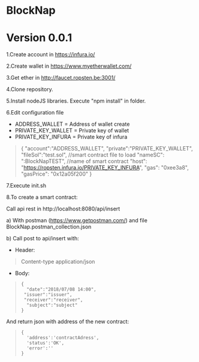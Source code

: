 # BlockNap
# Version 0.0.1

 1.Create account in https://infura.io/
    
 2.Create wallet in https://www.myetherwallet.com/
    
 3.Get ether in http://faucet.ropsten.be:3001/
    
 4.Clone repository.
    
 5.Install nodeJS libraries. Execute "npm install" in folder.
    
 6.Edit configuration file

 - ADDRESS_WALLET = Address of wallet create
 - PRIVATE_KEY_WALLET = Private key of wallet
 - PRIVATE_KEY_INFURA = Private key of infura

> {
>     "account":"ADDRESS_WALLET", 
>     "private":"PRIVATE_KEY_WALLET",
>     "fileSol":"test.sol", //smart contract file to load
>     "nameSC": ":BlockNapTEST", //name of smart contract
>     "host": "https://ropsten.infura.io/PRIVATE_KEY_INFURA",
>     "gas": "0xee3a8",
>     "gasPrice": "0x12a05f200"
>      }


7.Execute init.sh

8.To create a smart contract:

Call api rest in http://localhost:8080/api/insert

a) With postman (https://www.getpostman.com/) and file BlockNap.postman_collection.json

b) Call post to api/insert with:

* Header: 

> Content-type application/json

* Body:

>     {  
>     	"date":"2018/07/08 14:00",    
>      "issuer":"issuer",    
>      "receiver":"receiver",    
>     	"subject":"subject"
>     }

And return json with address of the new contract:

>     { 
>     	'address':'contractAdress',
>     	'status':'OK',
>     	'error':''
>     }

